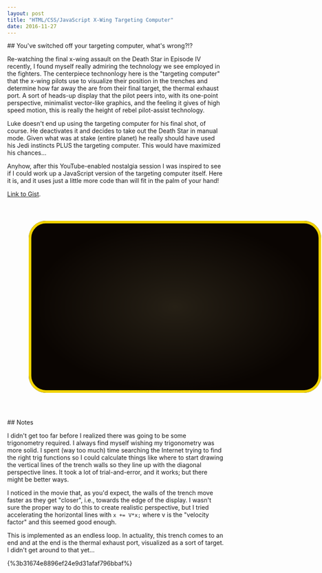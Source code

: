 ```yaml
---
layout: post
title: "HTML/CSS/JavaScript X-Wing Targeting Computer"
date: 2016-11-27
---
```


<div style="position:relative" markdown="1">
## You've switched off your targeting computer, what's wrong?!?

Re-watching the final x-wing assault on the Death Star in Episode IV recently, I found myself really admiring the technology we see employed in the fighters. The centerpiece technonlogy here is the "targeting computer" that the x-wing pilots use to visualize their position in the trenches and determine how far away the are from their final target, the thermal exhaust port. A sort of heads-up display that the pilot peers into, with its one-point perspective, minimalist vector-like graphics, and the feeling it gives of high speed motion, this is really the height of rebel pilot-assist technology.

Luke doesn't end up using the targeting computer for his final shot, of course. He deactivates it and decides to take out the Death Star in manual mode. Given what was at stake (entire planet) he really should have used his Jedi instincts PLUS the targeting computer. This would have maximized his chances...

Anyhow, after this YouTube-enabled nostalgia session I was inspired to see if I could work up a JavaScript version of the targeting computer itself. Here it is, and it uses just a little more code than will fit in the palm of your hand!

[Link to Gist](https://gist.github.com/mcmonty2600/3b31674e8896ef24e9d31afaf796bbaf).

</div>

<style>
#tube_container {
  position:relative;
  height:500px;
  width: 700px;
}

.tube {
  position: absolute; 
  color: rgba(240, 210, 0, 1);
  left: 50px;
  top: 40px;
  width: 680px;
  height: 400px;
  border-radius: 40px;
}

.outline {
  box-sizing: border-box;
  border-style:solid;
  border-width: 6px;
}

.glow {
  background: -webkit-radial-gradient(center center, contain, rgba(150,140,100,1), rgba(10,5,2,1)) center center no-repeat, black;
  opacity:0.2;
}

#gridCanvas
{
  background-color: rgba(10, 5, 2, 1);
}
</style>

<div id="tube_container">
  <canvas class = "tube" id="gridCanvas" height="400" width="640"></canvas>
  <div class="tube glow" height="400" width="640"></div>
  <div class ="tube outline" height="400" width="640"></div>
</div>

<script>
(function() {

  var c=document.getElementById("gridCanvas");
  var ctx=c.getContext("2d");
  var w = ctx.canvas.width;
  var h = ctx.canvas.height;
  var cx = w/2;
  var cy = h/2;
  var theta_mid = Math.atan((h/2)/(w/2)); // angle to the corner of the canvas
  var thetas = [0.25, 0.66, 0.9]; // angles of perspective lines
  dx = Math.cos(thetas[2]);
  dy = Math.sin(thetas[2]);
  var staticImage;
  var gridColor = 'rgba(240, 210, 0, 1)'
  var distanceIndicatorColor = 'rgba(200, 0, 0, 1)'

  ctx.strokeStyle = gridColor;
  ctx.lineWidth = 4;

  // diagonal perspective lines
  ctx.beginPath();
  for(i=0; i<3;i++)
  {
    if (thetas[i] < theta_mid) {
      ctx.moveTo(cx,cy);
      ctx.lineTo(w, cy - (w/2)*Math.tan(thetas[i]));
      ctx.moveTo(cx,cy);
      ctx.lineTo(w, cy + (w/2)*Math.tan(thetas[i]));
      ctx.moveTo(cx,cy);
      ctx.lineTo(0, cy + (w/2)*Math.tan(thetas[i]));
      ctx.moveTo(cx,cy);
      ctx.lineTo(0, cy - (w/2)*Math.tan(thetas[i]));
      ctx.stroke();
    }
    else {
      ctx.moveTo(cx,cy);
      ctx.lineTo(cx+(h/2)/Math.tan(thetas[i]), h);
      ctx.moveTo(cx,cy);
      ctx.lineTo(cx-(h/2)/Math.tan(thetas[i]), h);
      ctx.moveTo(cx,cy);
      ctx.lineTo(cx+(h/2)/Math.tan(thetas[i]), 0);
      ctx.moveTo(cx,cy);
      ctx.lineTo(cx-(h/2)/Math.tan(thetas[i]), 0);
      ctx.stroke();
    }
  }

  var staticImage = ctx.getImageData(0,0,w,h);

  // setup for render loop
  var darr = [10];
  var distanceIndicatorLinePos = w/2;
  setInterval(render_loop, 33); /*30 FPS*/

  function render_loop ()
  {
    ctx.clearRect(0, 0, w, h);
    ctx.putImageData(staticImage,0,0);
    ctx.strokeStyle = gridColor;
    ctx.lineWidth = 4;
    if (darr[0] > 30)
    {
      darr.unshift(10);
    }
    for (i=0; i<darr.length;i++)
    {
      d = darr[i];
      ctx.beginPath();
      ctx.moveTo(cx+d*dx,cy-d*dy);
      ctx.lineTo(cx+d*dx,cy+d*dy);
      ctx.lineTo(cx-d*dx,cy+d*dy);
      ctx.lineTo(cx-d*dx,cy-d*dy);
      ctx.stroke();
      darr[i]+=0.125*darr[i]; // the closer to the edge, the faster the line moves
      if (darr[i]*dx>w) // off screen
      {
        darr.pop();
      }
    }
    ctx.lineWidth = 8;
    ctx.strokeStyle = distanceIndicatorColor;
    ctx.beginPath();
    ctx.moveTo(cx+distanceIndicatorLinePos,0);
    ctx.lineTo(cx+distanceIndicatorLinePos,h);
    ctx.moveTo(cx-distanceIndicatorLinePos,0);
    ctx.lineTo(cx-distanceIndicatorLinePos,h);
    ctx.stroke();
    distanceIndicatorLinePos -= 1;
    if (distanceIndicatorLinePos == 0)
    {
      distanceIndicatorLinePos = w/2;
    }
  }

})();
</script>

<div style="position:relative" markdown="1">
## Notes

I didn't get too far before I realized there was going to be some trigonometry required. I always find myself wishing my trigonometry was more solid. I spent (way too much) time searching the Internet trying to find the right trig functions so I could calculate things like where to start drawing the vertical lines of the trench walls so they line up with the diagonal perspective lines. It took a lot of trial-and-error, and it works; but there might be better ways.

I noticed in the movie that, as you'd expect, the walls of the trench move faster as they get "closer", i.e., towards the edge of the display. I wasn't sure the proper way to do this to create realistic perspective, but I tried accelerating the horizontal lines with `x += V*x;` where v is the "velocity factor" and this seemed good enough.

This is implemented as an endless loop. In actuality, this trench comes to an end and at the end is the thermal exhaust port, visualized as a sort of target. I didn't get around to that yet...

{%3b31674e8896ef24e9d31afaf796bbaf%}
</div>
